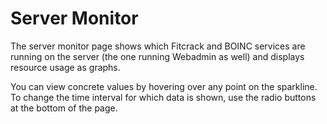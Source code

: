 Server Monitor
==============

The server monitor page shows which Fitcrack and BOINC services are running on the server (the one running Webadmin as well) and displays resource usage as graphs.

You can view concrete values by hovering over any point on the sparkline. To change the time interval for which data is shown, use the radio buttons at the bottom of the page.
